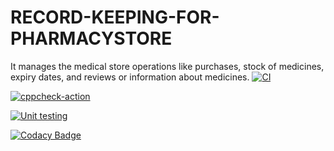 # RECORD-KEEPING-FOR-PHARMACYSTORE
It manages the medical store operations like purchases, stock of medicines, expiry dates, and reviews or information about medicines.
[![CI](https://github.com/TEJASWI-DEVINA/RECORD-KEEPING-FOR-PHARMACYSTORE/actions/workflows/build1.yml/badge.svg)](https://github.com/TEJASWI-DEVINA/RECORD-KEEPING-FOR-PHARMACYSTORE/actions/workflows/build1.yml)

[![cppcheck-action](https://github.com/TEJASWI-DEVINA/RECORD-KEEPING-FOR-PHARMACYSTORE/actions/workflows/cppcheck.yml/badge.svg)](https://github.com/TEJASWI-DEVINA/RECORD-KEEPING-FOR-PHARMACYSTORE/actions/workflows/cppcheck.yml)


[![Unit testing](https://github.com/TEJASWI-DEVINA/RECORD-KEEPING-FOR-PHARMACYSTORE/actions/workflows/unittest.yml/badge.svg)](https://github.com/TEJASWI-DEVINA/RECORD-KEEPING-FOR-PHARMACYSTORE/actions/workflows/unittest.yml)


[![Codacy Badge](https://app.codacy.com/project/badge/Grade/6d213052be184d088ce9eaea22882368)](https://www.codacy.com/gh/TEJASWI-DEVINA/RECORD-KEEPING-FOR-PHARMACYSTORE/dashboard?utm_source=github.com&amp;utm_medium=referral&amp;utm_content=TEJASWI-DEVINA/RECORD-KEEPING-FOR-PHARMACYSTORE&amp;utm_campaign=Badge_Grade)



